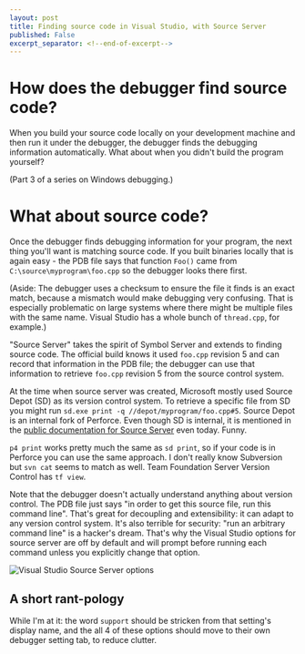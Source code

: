 ```yaml
---
layout: post
title: Finding source code in Visual Studio, with Source Server
published: False
excerpt_separator: <!--end-of-excerpt-->
---
```


# How does the debugger find source code?

When you build your source code locally on your development machine and then run it under the debugger, the debugger finds the debugging information automatically. What about when you didn't build the program yourself?

(Part 3 of a series on Windows debugging.)

<!--end-of-excerpt-->

# What about source code?

Once the debugger finds debugging information for your program, the next thing you'll want is matching source code. If you built binaries locally that is again easy - the PDB file says that function `Foo()` came from `C:\source\myprogram\foo.cpp` so the debugger looks there first.

(Aside: The debugger uses a checksum to ensure the file it finds is an exact match, because a mismatch would make debugging very confusing. That is especially problematic on large systems where there might be multiple files with the same name. Visual Studio has a whole bunch of `thread.cpp`, for example.)

"Source Server" takes the spirit of Symbol Server and extends to finding source code. The official build knows it used `foo.cpp` revision 5 and can record that information in the PDB file; the debugger can use that information to retrieve `foo.cpp` revision 5 from the source control system. 

At the time when source server was created, Microsoft mostly used Source Depot (SD) as its version control system. To retrieve a specific file from SD you might run `sd.exe print -q //depot/myprogram/foo.cpp#5`. Source Depot is an internal fork of Perforce. Even though SD is internal, it is mentioned in the [public documentation for Source Server](https://learn.microsoft.com/en-us/windows/win32/debug/source-server-and-source-indexing) even today. Funny.

`p4 print` works pretty much the same as `sd print`, so if your code is in Perforce you can use the same approach. I don't really know Subversion but `svn cat` seems to match as well. Team Foundation Server Version Control has `tf view`.

Note that the debugger doesn't actually understand anything about version control. The PDB file just says "in order to get this source file, run this command line". That's great for decoupling and extensibility: it can adapt to any version control system. It's also terrible for security: "run an arbitrary command line" is a hacker's dream. That's why the Visual Studio options for source server are off by default and will prompt before running each command unless you explicitly change that option.

![Visual Studio Source Server options](https://user-images.githubusercontent.com/1259628/224551631-b516170d-6133-403b-beb9-e3d919a387df.png)

## A short rant-pology

While I'm at it: the word `support` should be stricken from that setting's display name, and the all 4 of these options should move to their own debugger setting tab, to reduce clutter.

